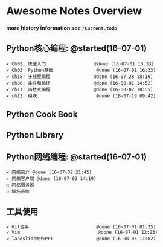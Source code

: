 # Awesome Notes Overview

**more history information see `/Current.todo`**


## Python核心编程: @started(16-07-01)
    ✔ Ch02: 快速入门                  @done (16-07-01 16:33)
    ✔ Ch03: Python基础                @done (16-07-01 16:33)
    ✔ ch18: 多线程编程                @done (16-07-28 18:10)
    ✔ ch08: 条件和循环                @done (16-08-01 14:52)
    ✔ ch11: 函数式编程                @done (16-08-02 10:55)
    ✔ ch12: 模块                      @done (16-07-19 09:42)

## Python Cook Book

## Python Library

## Python网络编程: @started(16-07-01)
    ✔ 网络简介 @done (16-07-02 21:45)
    ✔ 网络客户端 @done (16-07-03 14:19)
    ☐ 网络服务器
    ☐ 域名系统

## 工具使用
    ✔ Git合集                         @done (16-07-01 01:25)
    ✔ Vim                             @done (16-07-01 12:23)
    ✔ landslide制作PPT                @done (16-08-03 11:02)

